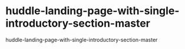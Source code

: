 # huddle-landing-page-with-single-introductory-section-master
 huddle-landing-page-with-single-introductory-section-master
